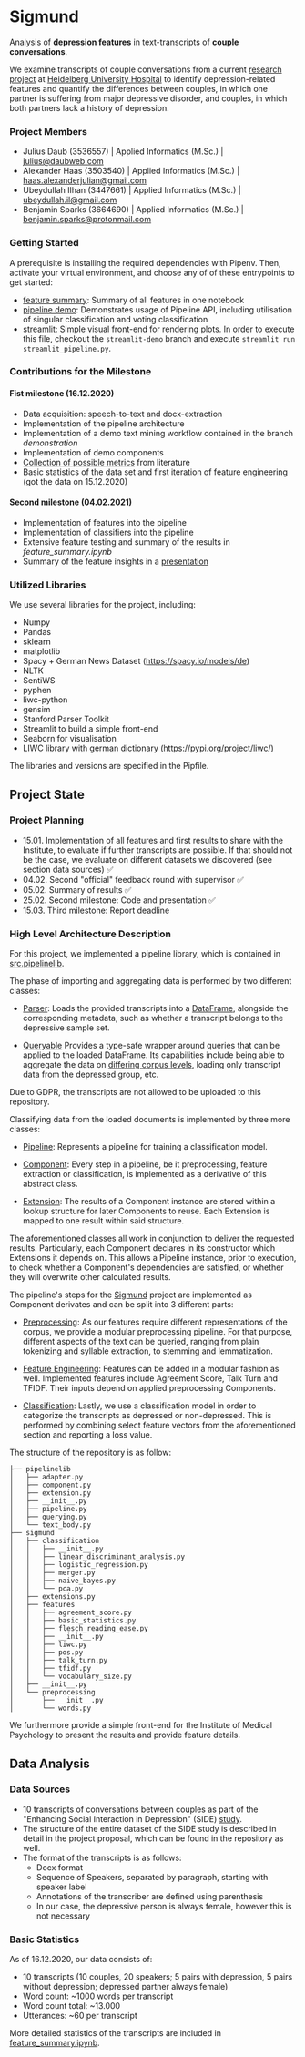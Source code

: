 # Sigmund
Analysis of **depression features** in text-transcripts of **couple conversations**. 

We examine transcripts of couple conversations from a current [research project](https://www.ncbi.nlm.nih.gov/pmc/articles/PMC6173246/) at [Heidelberg University Hospital](https://www.klinikum.uni-heidelberg.de/zentrum-fuer-psychosoziale-medizin-zpm/institut-fuer-medizinische-psychologie) to identify depression-related features and quantify the differences between couples, in which one partner is suffering from major depressive disorder, and couples, in which both partners lack a history of depression. 

### Project Members
* Julius Daub (3536557) | Applied Informatics (M.Sc.) | julius@daubweb.com
* Alexander Haas (3503540) | Applied Informatics (M.Sc.) | haas.alexanderjulian@gmail.com
* Ubeydullah Ilhan (3447661) | Applied Informatics (M.Sc.) | ubeydullah.il@gmail.com
* Benjamin Sparks (3664690) | Applied Informatics (M.Sc.) | benjamin.sparks@protonmail.com

### Getting Started

A prerequisite is installing the required dependencies with Pipenv.
Then, activate your virtual environment, and choose any of of these entrypoints to get started:

* [feature summary](feature_summary.ipynb): Summary of all features in one notebook
* [pipeline demo](pipeline_demo.ipynb): Demonstrates usage of Pipeline API, including utilisation of singular classification and voting classification
* [streamlit](streamlit_pipeline.py): Simple visual front-end for rendering plots. 
In order to execute this file, checkout the `streamlit-demo` branch and execute `streamlit run streamlit_pipeline.py`.

### Contributions for the Milestone
#### Fist milestone (16.12.2020)
* Data acquisition: speech-to-text and docx-extraction
* Implementation of the pipeline architecture
* Implementation of a demo text mining workflow contained in the branch *demonstration*
* Implementation of demo components
* [Collection of possible metrics](https://docs.google.com/spreadsheets/d/1z2vkU259P_5mGQCHb67HgyoEulPsd03LQv2z-SoTG4g/edit?usp=sharing) from literature 
* Basic statistics of the data set and first iteration of feature engineering (got the data on 15.12.2020)
#### Second milestone (04.02.2021)
* Implementation of features into the pipeline
* Implementation of classifiers into the pipeline
* Extensive feature testing and summary of the results in *feature_summary.ipynb*
* Summary of the feature insights in a [presentation](https://drive.google.com/file/d/11y0URs2Jyc4s6zUTcpzpSDF0oWK-ttOv/view?usp=sharing)


<!-- ### Existing Code Fragments
* LIWC (https://github.com/chbrown/liwc-python) -> library extended *src/utils/liwc.py* 
-->

### Utilized Libraries

We use several libraries for the project, including:
* Numpy 
* Pandas
* sklearn
* matplotlib
* Spacy + German News Dataset (https://spacy.io/models/de)
* NLTK
* SentiWS
* pyphen
* liwc-python
* gensim
* Stanford Parser Toolkit 
* Streamlit to build a simple front-end
* Seaborn for visualisation
* LIWC library with german dictionary (https://pypi.org/project/liwc/)

The libraries and versions are specified in the Pipfile.

## Project State


### Project Planning

* 15.01. Implementation of all features and first results to share with the Institute, to evaluate if further transcripts are possible. If that should not be the case, we evaluate on different datasets we discovered (see section data sources) ✅
* 04.02. Second "official" feedback round with supervisor ✅
* 05.02. Summary of results ✅ 
* 25.02. Second milestone: Code and presentation ✅
* 15.03. Third milestone: Report deadline 

### High Level Architecture Description 

For this project, we implemented a pipeline library, which is contained in [src.pipelinelib](src/pipelinelib).

The phase of importing and aggregating data is performed by two different classes:

* [Parser](src/pipelinelib/querying.py#L16):
Loads the provided transcripts into a [DataFrame](https://pandas.pydata.org/pandas-docs/stable/reference/api/pandas.DataFrame.html), alongside the corresponding metadata, such as whether a transcript belongs to the depressive sample set.

* [Queryable](src/pipelinelib/querying.py#L192)
Provides a type-safe wrapper around queries that can be applied to the loaded DataFrame.
Its capabilities include being able to aggregate the data on [differing corpus levels](src/pipelinelib/text_body.py), loading only transcript data from the depressed group, etc.

Due to GDPR, the transcripts are not allowed to be uploaded to this repository.


Classifying data from the loaded documents is implemented by three more classes:

* [Pipeline](src/pipelinelib/pipeline.py#L13):
Represents a pipeline for training a classification model.

* [Component](src/pipelinelib/component.py#L13): 
Every step in a pipeline, be it preprocessing, feature extraction or classification, is implemented as a derivative of this abstract class.

* [Extension](src/pipelinelib/extension.py#L6): 
The results of a Component instance are stored within a lookup structure for later Components to reuse.
Each Extension is mapped to one result within said structure.

The aforementioned classes all work in conjunction to deliver the requested results.
Particularly, each Component declares in its constructor which Extensions it depends on.
This allows a Pipeline instance, prior to execution, to check whether a Component's dependencies are satisfied, or whether they will overwrite other calculated results.


The pipeline's steps for the [Sigmund](src/sigmund) project are implemented as Component derivates and can be split into 3 different parts:

* [Preprocessing](src/sigmund/preprocessing): 
As our features require different representations of the corpus, we provide a modular preprocessing pipeline. 
For that purpose, different aspects of the text can be queried, ranging from plain tokenizing and syllable extraction, to stemming and lemmatization. 

* [Feature Engineering](src/sigmund/features): 
Features can be added in a modular fashion as well.
Implemented features include Agreement Score, Talk Turn and TFIDF.
Their inputs depend on applied preprocessing Components.

* [Classification](src/sigmund/classification):
Lastly, we use a classification model in order to categorize the transcripts as depressed or non-depressed.
This is performed by combining select feature vectors from the aforementioned section and reporting a loss value.

The structure of the repository is as follow:

```
├── pipelinelib
│   ├── adapter.py
│   ├── component.py
│   ├── extension.py
│   ├── __init__.py
│   ├── pipeline.py
│   ├── querying.py
│   └── text_body.py
├── sigmund
│   ├── classification
│   │   ├── __init__.py
│   │   ├── linear_discriminant_analysis.py
│   │   ├── logistic_regression.py
│   │   ├── merger.py
│   │   ├── naive_bayes.py
│   │   └── pca.py
│   ├── extensions.py
│   ├── features
│   │   ├── agreement_score.py
│   │   ├── basic_statistics.py
│   │   ├── flesch_reading_ease.py
│   │   ├── __init__.py
│   │   ├── liwc.py
│   │   ├── pos.py
│   │   ├── talk_turn.py
│   │   ├── tfidf.py
│   │   └── vocabulary_size.py
│   ├── __init__.py
│   └── preprocessing
│       ├── __init__.py
│       └── words.py
```

We furthermore provide a simple front-end for the Institute of Medical Psychology to present the results and provide feature details. 

## Data Analysis

### Data Sources

* 10 transcripts of conversations between couples as part of the "Enhancing Social Interaction in Depression" (SIDE) [study](https://www.ncbi.nlm.nih.gov/pmc/articles/PMC6173246/).
* The structure of the entire dataset of the SIDE study is described in detail in the project proposal, which can be found in the repository as well.
* The format of the transcripts is as follows:
    * Docx format
    * Sequence of Speakers, separated by paragraph, starting with speaker label
    * Annotations of the transcriber are defined using parenthesis 
    * In our case, the depressive person is always female, however this is not necessary

### Basic Statistics

As of 16.12.2020, our data consists of:

* 10 transcripts (10 couples, 20 speakers; 5 pairs with depression, 5 pairs without depression; depressed partner always female)
* Word count: ~1000 words per transcript
* Word count total: ~13.000
* Utterances: ~60 per transcript

More detailed statistics of the transcripts are included in [feature_summary.ipynb](feature_summary.ipynb).


